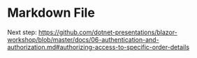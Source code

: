 ﻿# Markdown File

Next step: https://github.com/dotnet-presentations/blazor-workshop/blob/master/docs/06-authentication-and-authorization.md#authorizing-access-to-specific-order-details